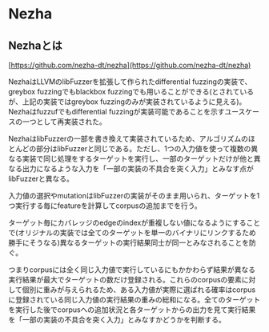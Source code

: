 # Nezha

## Nezhaとは

[https://github.com/nezha-dt/nezha](https://github.com/nezha-dt/nezha)

NezhaはLLVMのlibFuzzerを拡張して作られたdifferential fuzzingの実装で、greybox fuzzingでもblackbox fuzzingでも用いることができる(とされているが、上記の実装ではgreybox fuzzingのみが実装されているように見える)。Nezhaはfuzzufでもdifferential fuzzingが実装可能であることを示すユースケースの一つとして再実装された。

NezhaはlibFuzzerの一部を書き換えて実装されているため、アルゴリズムのほとんどの部分はlibFuzzerと同じである。ただし、1つの入力値を使って複数の異なる実装で同じ処理をするターゲットを実行し、一部のターゲットだけが他と異なる出力になるような入力を「一部の実装の不具合を突く入力」とみなす点がlibFuzzerと異なる。

入力値の選択やmutationはlibFuzzerの実装がそのまま用いられ、ターゲットを1つ実行する毎にfeatureを計算してcorpusの追加までを行う。

ターゲット毎にカバレッジのedgeのindexが重複しない値になるようにすることで(オリジナルの実装では全てのターゲットを単一のバイナリにリンクするため勝手にそうなる)異なるターゲットの実行結果同士が同一とみなされることを防ぐ。

つまりcorpusには全く同じ入力値で実行しているにもかかわらず結果が異なる実行結果が最大でターゲットの数だけ登録される。これらのcorpusの要素に対して個別に重みが与えられるため、ある入力値が実際に選ばれる確率はcorpusに登録されている同じ入力値の実行結果の重みの総和になる。全てのターゲットを実行した後でcorpusへの追加状況と各ターゲットからの出力を見て実行結果を「一部の実装の不具合を突く入力」とみなすかどうかを判断する。
